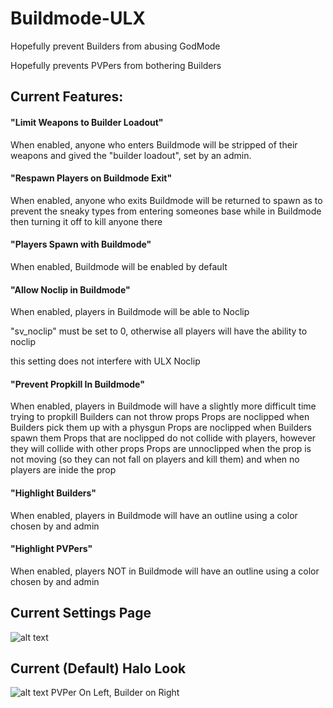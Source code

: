 # Buildmode-ULX
Hopefully prevent Builders from abusing GodMode

Hopefully prevents PVPers from bothering Builders

## Current Features:

#### "Limit Weapons to Builder Loadout"
When enabled, anyone who enters Buildmode will be stripped of their weapons and gived the "builder loadout", set by an admin.

#### "Respawn Players on Buildmode Exit"
When enabled, anyone who exits Buildmode will be returned to spawn as to prevent the sneaky types from entering someones base while in Buildmode then turning it off to kill anyone there

#### "Players Spawn with Buildmode"
When enabled, Buildmode will be enabled by default

#### "Allow Noclip in Buildmode"
When enabled, players in Buildmode will be able to Noclip

"sv_noclip" must be set to 0, otherwise all players will have the ability to noclip

this setting does not interfere with ULX Noclip

#### "Prevent Propkill In Buildmode"
When enabled, players in Buildmode will have a slightly more difficult time trying to propkill
Builders can not throw props
Props are noclipped when Builders pick them up with a physgun
Props are noclipped when Builders spawn them
Props that are noclipped do not collide with players, however they will collide with other props
Props are unnoclipped when the prop is not moving (so they can not fall on players and kill them) and when no players are inide the prop

#### "Highlight Builders"
When enabled, players in Buildmode will have an outline using a color chosen by and admin

#### "Highlight PVPers"
When enabled, players NOT in Buildmode will have an outline using a color chosen by and admin

## Current Settings Page
![alt text](http://i.imgur.com/L2DAAwd.png "ULX Settings Page")

## Current (Default) Halo Look
![alt text](http://i.imgur.com/ShtCPL7.png "Halos")
PVPer On Left, Builder on Right
